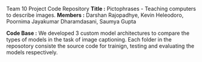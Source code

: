 Team 10 Project Code Repository
**Title :** Pictophrases - Teaching computers to describe images.
**Members :** Darshan Rajopadhye, Kevin Heleodoro, Poornima Jayakumar Dharamdasani, Saumya Gupta

**Code Base :**
We developed 3 custom model architectures to compare the types of models in the task of image captioning.
Each folder in the reposotory consiste the source code for trainign, testing and evaluating the models respectively.
